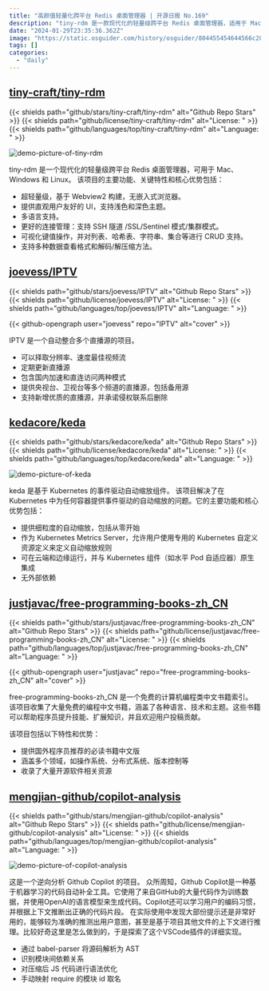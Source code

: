 ```yaml
---
title: "高颜值轻量化跨平台 Redis 桌面管理器 | 开源日报 No.169"
description: "tiny-rdm 是一款现代化的轻量级跨平台 Redis 桌面管理器，适用于 Mac、Windows 和 Linux。它的特点包括超轻量级、直观的用户界面、多语言支持和更好的连接管理。它还提供可视化的键值操作和对多种数据格式的支持。"
date: "2024-01-29T23:35:36.362Z"
image: "https://static.osguider.com/history/osguider/804455454644566c28f3db06e1368951.png"
tags: []
categories:
  - "daily"
---
```


## [tiny-craft/tiny-rdm](https://github.com/tiny-craft/tiny-rdm)

{{< shields path="github/stars/tiny-craft/tiny-rdm" alt="Github Repo Stars" >}} {{< shields path="github/license/tiny-craft/tiny-rdm" alt="License: " >}} {{< shields path="github/languages/top/tiny-craft/tiny-rdm" alt="Language: " >}}

![demo-picture-of-tiny-rdm](https://static.osguider.com/subject/github/tiny-craft/tiny-rdm/8f901e692d9a414ae27b0dda2bd004e9.png)

tiny-rdm 是一个现代化的轻量级跨平台 Redis 桌面管理器，可用于 Mac、Windows 和 Linux。
该项目的主要功能、关键特性和核心优势包括：

- 超轻量级，基于 Webview2 构建，无嵌入式浏览器。
- 提供直观用户友好的 UI，支持浅色和深色主题。
- 多语言支持。
- 更好的连接管理：支持 SSH 隧道 /SSL/Sentinel 模式/集群模式。
- 可视化键值操作，并对列表、哈希表、字符串、集合等进行 CRUD 支持。
- 支持多种数据查看格式和解码/解压缩方法。
  
## [joevess/IPTV](https://github.com/joevess/IPTV)

{{< shields path="github/stars/joevess/IPTV" alt="Github Repo Stars" >}} {{< shields path="github/license/joevess/IPTV" alt="License: " >}} {{< shields path="github/languages/top/joevess/IPTV" alt="Language: " >}}

{{< github-opengraph user="joevess" repo="IPTV" alt="cover" >}}

IPTV 是一个自动整合多个直播源的项目。

- 可以择取分辨率、速度最佳视频流
- 定期更新直播源
- 包含国内加速和直连访问两种模式
- 提供央视台、卫视台等多个频道的直播源，包括备用源
- 支持新增优质的直播源，并承诺侵权联系后删除
  
## [kedacore/keda](https://github.com/kedacore/keda)

{{< shields path="github/stars/kedacore/keda" alt="Github Repo Stars" >}} {{< shields path="github/license/kedacore/keda" alt="License: " >}} {{< shields path="github/languages/top/kedacore/keda" alt="Language: " >}}

![demo-picture-of-keda](https://static.osguider.com/subject/github/kedacore/keda/9b2af9506b253801865115c2e8cf44f4.png)

keda 是基于 Kubernetes 的事件驱动自动缩放组件。
该项目解决了在 Kubernetes 中为任何容器提供事件驱动的自动缩放的问题。它的主要功能和核心优势包括：

- 提供细粒度的自动缩放，包括从零开始
- 作为 Kubernetes Metrics Server，允许用户使用专用的 Kubernetes 自定义资源定义来定义自动缩放规则
- 可在云端和边缘运行，并与 Kubernetes 组件（如水平 Pod 自适应器）原生集成
- 无外部依赖
  
## [justjavac/free-programming-books-zh_CN](https://github.com/justjavac/free-programming-books-zh_CN)

{{< shields path="github/stars/justjavac/free-programming-books-zh_CN" alt="Github Repo Stars" >}} {{< shields path="github/license/justjavac/free-programming-books-zh_CN" alt="License: " >}} {{< shields path="github/languages/top/justjavac/free-programming-books-zh_CN" alt="Language: " >}}

{{< github-opengraph user="justjavac" repo="free-programming-books-zh_CN" alt="cover" >}}

free-programming-books-zh_CN 是一个免费的计算机编程类中文书籍索引。
该项目收集了大量免费的编程中文书籍，涵盖了各种语言、技术和主题。这些书籍可以帮助程序员提升技能、扩展知识，并且欢迎用户投稿贡献。

该项目包括以下特性和优势：

- 提供国外程序员推荐的必读书籍中文版
- 涵盖多个领域，如操作系统、分布式系统、版本控制等
- 收录了大量开源软件相关资源
  
## [mengjian-github/copilot-analysis](https://github.com/mengjian-github/copilot-analysis)

{{< shields path="github/stars/mengjian-github/copilot-analysis" alt="Github Repo Stars" >}} {{< shields path="github/license/mengjian-github/copilot-analysis" alt="License: " >}} {{< shields path="github/languages/top/mengjian-github/copilot-analysis" alt="Language: " >}}

![demo-picture-of-copilot-analysis](https://static.osguider.com/history/osguider/b2106fc8fa0fe5e2fed76e1170da9c03.png)

这是一个逆向分析 Github Copilot 的项目。
众所周知，Github Copilot是一种基于机器学习的代码自动补全工具。它使用了来自GitHub的大量代码作为训练数据，并使用OpenAI的语言模型来生成代码。Copilot还可以学习用户的编码习惯，并根据上下文推断出正确的代码片段。
在实际使用中发现大部份提示还是非常好用的，能够较为准确的推测出用户意图，甚至是基于项目其他文件的上下文进行推理。比较好奇这里是怎么做到的，于是探索了这个VSCode插件的详细实现。

- 通过 babel-parser 将源码解析为 AST
- 识别模块间依赖关系
- 对压缩后 JS 代码进行语法优化
- 手动映射 require 的模块 id 取名
  
